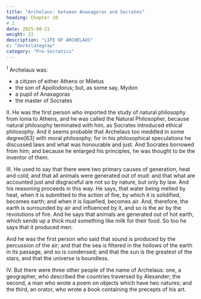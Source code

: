 ```yaml
---
title: "Archelaus: between Anaxagoras and Socrates"
heading: Chapter 10
# 3
date: 2025-08-21
weight: 23
description: "LIFE OF ARCHELAUS"
c: "darkslategray"
category: "Pre-Socratics"
---
```



<sup>1</sup> Archelaus was:
- a citizen of either Athens or Miletus
- the son of Apollodorus; but, as some say, Mydon
- a pupil of Anaxagoras
- the master of Socrates


II. He was the first person who imported the study of natural philosophy from Ionia to Athens, and he was called the Natural Philosopher, because natural philosophy terminated with him, as Socrates introduced ethical philosophy. And it seems probable that Archelaus too meddled in some degree[63] with moral philosophy; for in his philosophical speculations he discussed laws and what was honourable and just. And Socrates borrowed from him; and because he enlarged his principles, he was thought to be the inventor of them.

III. He used to say that there were two primary causes of generation, heat and cold; and that all animals were generated out of mud: and that what are accounted just and disgraceful are not so by nature, but only by law. And his reasoning proceeds in this way. He says, that water being melted by heat, when it is submitted to the action of fire, by which it is solidified, becomes earth; and when it is liquefied, becomes air. And, therefore, the earth is surrounded by air and influenced by it, and so is the air by the revolutions of fire. And he says that animals are generated out of hot earth, which sends up a thick mud something like milk for their food. So too he says that it produced men.

And he was the first person who said that sound is produced by the percussion of the air; and that the sea is filtered in the hollows of the earth in its passage, and so is condensed; and that the sun is the greatest of the stars, and that the universe is boundless.

IV. But there were three other people of the name of Archelaus: one, a geographer, who described the countries traversed by Alexander; the second, a man who wrote a poem on objects which have two natures; and the third, an orator, who wrote a book containing the precepts of his art.


